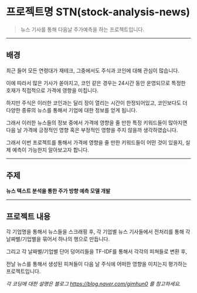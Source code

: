 # 프로젝트명 STN(stock-analysis-news)

> 뉴스 기사를 통해 다음날 주가예측을 하는 프로젝트입니다.

---

## 배경

최근 들어 모든 연령대가 재테크, 그중에서도 주식과 코인에 대해 관심이 많습니다.

이에 따라서 많은 기사가 쏟아지고, 코인 같은 경우는 24시간 동안 운영되므로 특정한 호재가 직접적으로 가격에 영향을 미칩니다.

하지만 주식은 이러한 코인과는 달리 장이 열리는 시간이 한정되어있고, 코인보다도 더 다양한 종류의 뉴스를 통해서 기업에 대한 정보를 얻게 됩니다.

그래서 이러한 뉴스들의 정보 중에서 가격에 영향을 줄 만한 특정 키워드들이 많아지면 다음 날 가격에 긍정적인 영향 혹은 부정적인 영향을 주지 않을까 생각하였습니다.

그래서 이번 프로젝트를 통해서 가격에 영향을 줄 만한 키워드들이 어떤 것이 있을지, 실제 예측이 가능한지 알아보고자 합니다.

---

## 주제

**뉴스 텍스트 분석을 통한 주가 방향 예측 모델 개발**

---

## 프로젝트 내용

각 기업명을 통해서 뉴스들을 스크래핑 후, 각 기업별 뉴스 기사들에서 전처리를 통해 각 날짜별/기업별을 묶어서 하나의 행으로 만듭니다.

그리고 각 날짜별/기업별 단어 덩어리들을 TF-IDF를 통해서 각각의 피쳐들로 변환 후,

전날 뉴스를 통해서 생성된 피쳐들이 다음 날 주식에 어떠한 영향을 미치는지 평가하는 프로젝트입니다.

_각 코딩에 대한 설명은 블로그 https://blog.naver.com/gimhun0 를 참고하세요._

